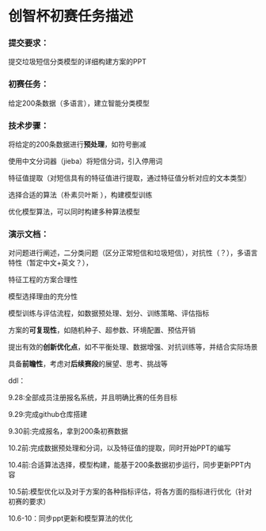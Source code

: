 # 创智杯初赛任务描述

### 提交要求：

提交垃圾短信分类模型的详细构建方案的PPT

### 初赛任务：

给定200条数据（多语言），建立智能分类模型

### 技术步骤：

将给定的200条数据进行**预处理**，如符号删减

使用中文分词器（jieba）将短信分词，引入停用词

特征值提取（对短信具有的特征值进行提取，通过特征值分析对应的文本类型）

选择合适的算法（朴素贝叶斯 ），构建模型训练

优化模型算法，可以同时构建多种算法模型

### 演示文档：

对问题进行阐述，二分类问题（区分正常短信和垃圾短信），对抗性（？），多语言特性（暂定中文+英文？），

特征工程的方案合理性

模型选择理由的充分性

模型训练与评估流程，如数据预处理、划分、训练策略、评估指标

方案的**可复现性**，如随机种子、超参数、环境配置、预估开销

提出有效的**创新优化点**，如不平衡处理、数据增强、对抗训练等，并结合实际场景

具备**前瞻性**，考虑对**后续赛段**的展望、思考、挑战等



ddl：

9.28:全部成员注册报名系统，并且明确比赛的任务目标

9.29:完成github仓库搭建

9.30前:完成报名，拿到200条初赛数据

10.2前:完成数据预处理和分词，以及特征值的提取，同时开始PPT的编写

10.4前:合适算法选择，模型构建，能基于200条数据初步运行，同步更新PPT内容

10.5前:模型优化以及对于方案的各种指标评估，将各方面的指标进行优化（针对初赛的要求）

10.6-10：同步ppt更新和模型算法的优化

